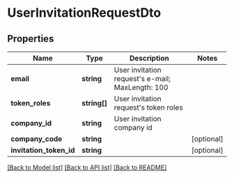 # UserInvitationRequestDto

## Properties
Name | Type | Description | Notes
------------ | ------------- | ------------- | -------------
**email** | **string** | User invitation request&#39;s e-mail; MaxLength: 100 | 
**token_roles** | **string[]** | User invitation request&#39;s token roles | 
**company_id** | **string** | User invitation company id | 
**company_code** | **string** |  | [optional] 
**invitation_token_id** | **string** |  | [optional] 

[[Back to Model list]](../README.md#documentation-for-models) [[Back to API list]](../README.md#documentation-for-api-endpoints) [[Back to README]](../README.md)


